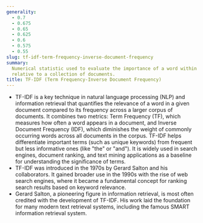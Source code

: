 ```yaml
---
generality:
  - 0.7
  - 0.675
  - 0.65
  - 0.625
  - 0.6
  - 0.575
  - 0.55
slug: tf-idf-term-frequency-inverse-document-frequency
summary:
  Numerical statistic used to evaluate the importance of a word within a document
  relative to a collection of documents.
title: TF-IDF (Term Frequency-Inverse Document Frequency)
---
```


- TF-IDF is a key technique in natural language processing (NLP) and information retrieval that quantifies the relevance of a word in a given document compared to its frequency across a larger corpus of documents. It combines two metrics: Term Frequency (TF), which measures how often a word appears in a document, and Inverse Document Frequency (IDF), which diminishes the weight of commonly occurring words across all documents in the corpus. TF-IDF helps differentiate important terms (such as unique keywords) from frequent but less informative ones (like "the" or "and"). It is widely used in search engines, document ranking, and text mining applications as a baseline for understanding the significance of terms.
- TF-IDF was introduced in the 1970s by Gerard Salton and his collaborators. It gained broader use in the 1990s with the rise of web search engines, where it became a fundamental concept for ranking search results based on keyword relevance.
- Gerard Salton, a pioneering figure in information retrieval, is most often credited with the development of TF-IDF. His work laid the foundation for many modern text retrieval systems, including the famous SMART information retrieval system.

